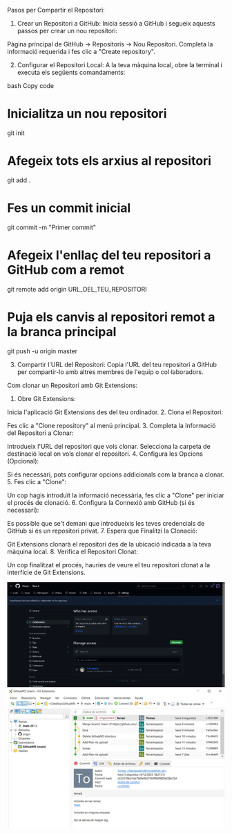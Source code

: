 Pasos per Compartir el Repositori:
1. Crear un Repositori a GitHub:
Inicia sessió a GitHub i segueix aquests passos per crear un nou repositori:

Pàgina principal de GitHub -> Repositoris -> Nou Repositori.
Completa la informació requerida i fes clic a "Create repository".

2. Configurar el Repositori Local:
A la teva màquina local, obre la terminal i executa els següents comandaments:

bash
Copy code
# Inicialitza un nou repositori
git init

# Afegeix tots els arxius al repositori
git add .

# Fes un commit inicial
git commit -m "Primer commit"

# Afegeix l'enllaç del teu repositori a GitHub com a remot
git remote add origin URL_DEL_TEU_REPOSITORI

# Puja els canvis al repositori remot a la branca principal
git push -u origin master

3. Compartir l'URL del Repositori:
Copia l'URL del teu repositori a GitHub per compartir-lo amb altres membres de l'equip o col·laboradors.


Com clonar un Repositori amb Git Extensions:

1. Obre Git Extensions:

Inicia l'aplicació Git Extensions des del teu ordinador.
2. Clona el Repositori:

Fes clic a "Clone repository" al menú principal.
3. Completa la Informació del Repositori a Clonar:

Introdueix l'URL del repositori que vols clonar.
Selecciona la carpeta de destinació local on vols clonar el repositori.
4. Configura les Opcions (Opcional):

Si és necessari, pots configurar opcions addicionals com la branca a clonar.
5. Fes clic a "Clone":

Un cop hagis introduït la informació necessària, fes clic a "Clone" per iniciar el procés de clonació.
6. Configura la Connexió amb GitHub (si és necessari):

Es possible que se't demani que introdueixis les teves credencials de GitHub si és un repositori privat.
7. Espera que Finalitzi la Clonació:

Git Extensions clonarà el repositori des de la ubicació indicada a la teva màquina local.
8. Verifica el Repositori Clonat:

Un cop finalitzat el procés, hauries de veure el teu repositori clonat a la interfície de Git Extensions.

![Alt text](image.png)
![Alt text](image-1.png)